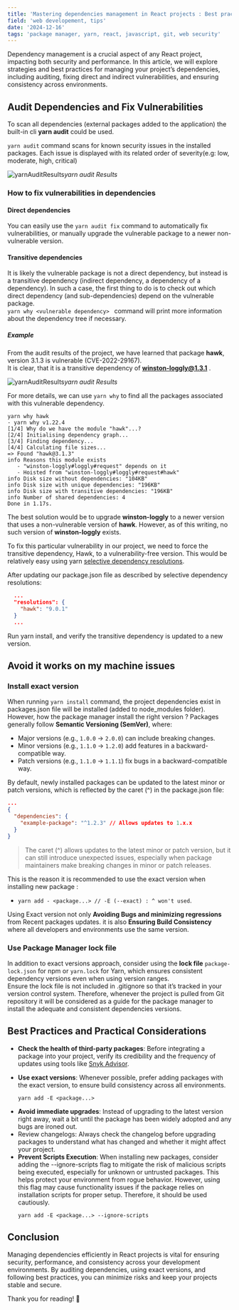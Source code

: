 ```yaml
---
title: 'Mastering dependencies management in React projects : Best practices and Insights'
field: 'web developement, tips'
date: '2024-12-16'
tags: 'package manager, yarn, react, javascript, git, web security'
---
```


Dependency management is a crucial aspect of any React project, impacting both security and performance. In this article, we will explore strategies and best practices for managing your project’s dependencies, including auditing, fixing direct and indirect vulnerabilities, and ensuring consistency across environments.

## Audit Dependencies and Fix Vulnerabilities

To scan all dependencies (external packages added to the application) the built-in cli **yarn audit** could be used.

`yarn audit` command scans for known security issues in the installed packages. Each issue is displayed with its related order of severity(e.g: low, moderate, high, critical)

![yarnAuditResults](/images/yarnAuditResults.png)_yarn audit Results_

### How to fix vulnerabilities in dependencies

#### Direct dependencies

You can easily use the `yarn audit fix` command to automatically fix vulnerabilities, or manually upgrade the vulnerable package to a newer non-vulnerable version.

#### Transitive dependencies

It is likely the vulnerable package is not a direct dependency, but instead is a transitive dependency (indirect dependency, a dependency of a dependency).
In such a case, the first thing to do is to check out which direct dependency (and sub-dependencies) depend on the vulnerable package.  
`yarn why <vulnerable dependency> ` command will print more information about the dependency tree if necessary.

##### **Example**

From the audit results of the project, we have learned that package **hawk**, version 3.1.3 is vulnerable (CVE-2022-29167).  
It is clear, that it is a transitive dependency of **winston-loggly@1.3.1** .

![yarnAuditResults](/images/yarnAuditResults.png)_yarn audit Results_

For more details, we can use `yarn why` to find all the packages associated with this vulnerable dependency.

```batch
yarn why hawk
- yarn why v1.22.4
[1/4] Why do we have the module "hawk"...?
[2/4] Initialising dependency graph...
[3/4] Finding dependency...
[4/4] Calculating file sizes...
=> Found "hawk@3.1.3"
info Reasons this module exists
   - "winston-loggly#loggly#request" depends on it
   - Hoisted from "winston-loggly#loggly#request#hawk"
info Disk size without dependencies: "104KB"
info Disk size with unique dependencies: "196KB"
info Disk size with transitive dependencies: "196KB"
info Number of shared dependencies: 4
Done in 1.17s.
```

The best solution would be to upgrade **winston-loggly** to a newer version that uses a non-vulnerable version of **hawk**. However, as of this writing, no such version of **winston-loggly** exists.

To fix this particular vulnerability in our project, we need to force the transitive dependency, Hawk, to a vulnerability-free version.
This would be relatively easy using yarn [selective dependency resolutions](https://yarnpkg.com/lang/en/docs/selective-version-resolutions/).

After updating our package.json file as described by selective dependency resolutions:

```json
  ...
  "resolutions": {
    "hawk": "9.0.1"
  }
  ...
```

Run yarn install, and verify the transitive dependency is updated to a new version.

## Avoid it works on my machine issues

### Install exact version

When running `yarn install` command, the project dependencies exist in packages.json file will be installed (added to node_modules folder). However, how the package manager install the right version ?
Packages generally follow **Semantic Versioning (SemVer)**, where:

-   Major versions (e.g., `1.0.0` → `2.0.0`) can include breaking changes.
-   Minor versions (e.g., `1.1.0` → `1.2.0`) add features in a backward-compatible way.
-   Patch versions (e.g., `1.1.0` → `1.1.1`) fix bugs in a backward-compatible way.

By default, newly installed packages can be updated to the latest minor or patch versions, which is reflected by the caret (^) in the package.json file:

```json
...
{
  "dependencies": {
    "example-package": "^1.2.3" // Allows updates to 1.x.x
  }
}
```

> The caret (^) allows updates to the latest minor or patch version, but it can still introduce unexpected issues, especially when package maintainers make breaking changes in minor or patch releases.

This is the reason it is recommended to use the exact version when installing new package :

-   `yarn add - <package...> // -E (--exact) : ^ won't used`.

Using Exact version not only **Avoiding Bugs and minimizing regressions** from Recent packages updates. it is also **Ensuring Build Consistency** where all developers and environments use the same version.

### Use Package Manager lock file

In addition to exact versions approach, consider using the **lock file** `package-lock.json` for npm or `yarn.lock` for Yarn, which ensures consistent dependency versions even when using version ranges.  
Ensure the lock file is not included in .gitignore so that it’s tracked in your version control system. Therefore, whenever the project is pulled from Git repository it will be considered as a guide for the package manager to install the adequate and consistent dependencies versions.

## Best Practices and Practical Considerations

-   **Check the health of third-party packages**: Before integrating a package into your project, verify its credibility and the frequency of updates using tools like [Snyk Advisor](https://snyk.io/advisor/).

*   **Use exact versions**: Whenever possible, prefer adding packages with the exact version, to ensure build consistency across all environments.
    ```batch
    yarn add -E <package...>
    ```
*   **Avoid immediate upgrades**: Instead of upgrading to the latest version right away, wait a bit until the package has been widely adopted and any bugs are ironed out.
*   Review changelogs: Always check the changelog before upgrading packages to understand what has changed and whether it might affect your project.
*   **Prevent Scripts Execution**: When installing new packages, consider adding the --ignore-scripts flag to mitigate the risk of malicious scripts being executed, especially for unknown or untrusted packages. This helps protect your environment from rogue behavior. However, using this flag may cause functionality issues if the package relies on installation scripts for proper setup. Therefore, it should be used cautiously.
    ```batch
    yarn add -E <package...> --ignore-scripts
    ```

## Conclusion

Managing dependencies efficiently in React projects is vital for ensuring security, performance, and consistency across your development environments. By auditing dependencies, using exact versions, and following best practices, you can minimize risks and keep your projects stable and secure.

Thank you for reading! 🙂
